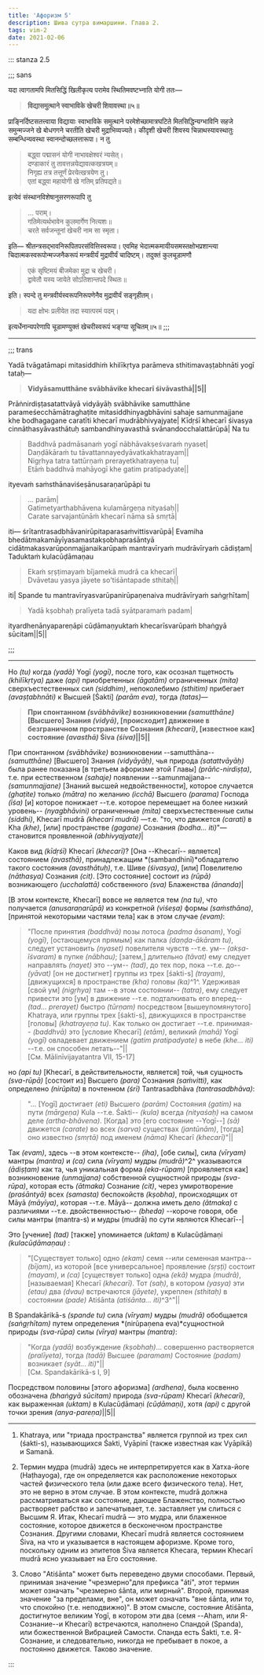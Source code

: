 ```yaml
---
title: 'Афоризм 5'
description: Шива сутра вимаршини. Глава 2.
tags: vim-2
date: 2021-02-06
---
```





::: stanza 2.5

;;; sans

यदा त्वागतामपि मितसिद्धिं खिलीकृत्य परामेव स्थितिमवष्टभ्नाति योगी ततः—

> **विद्यासमुत्थाने स्वाभाविके खेचरी शिवावस्था॥५॥**

प्राङ्निर्दिष्टसतत्त्वाया विद्यायाः स्वाभाविके समुत्थाने परमेशेच्छामात्रघटिते मितसिद्धिन्यग्भाविनि सहजे समुन्मज्जने खे बोधगगने चरतीति खेचरी मुद्राभिव्यज्यते। कीदृशी खेचरी शिवस्य चिन्नाथस्यावस्थातुः सम्बन्धिन्यवस्था स्वानन्दोच्छलत्तारूपा। न तु

> बद्ध्वा पद्मासनं योगी नाभावक्षेश्वरं न्यसेत्।  
> दण्डाकारं तु तावत्तन्नयेद्यावत्कखत्रयम्॥  
> निगृह्य तत्र तत्तूर्णं प्रेरयेत्खत्रयेण तु।  
> एतां बद्ध्वा महायोगी खे गतिम् प्रतिपद्यते॥

इत्येवं संस्थानविशेषानुसरणरूपापि तु

> ... पराम्।  
> गतिमेत्यर्थभावेन कुलमार्गेण नित्यशः॥  
> चरते सर्वजन्तूनां खेचरी नाम सा स्मृता।

इति— श्रीतन्त्रसद्भावनिरूपितपरसंवित्तिस्वरूपा। एवमिह भेदात्मकमायीयसमस्तक्षोभप्रशान्त्या चिदात्मकस्वरूपोन्मज्जनैकरूपं मन्त्रवीर्यं मुद्रावीर्यं चादिष्टम्। तदुक्तं कुलचूडामणौ

> एकं सृष्टिमयं बीजमेका मुद्रा च खेचरी।  
> द्वावेतौ यस्य जायेते सोऽतिशान्तपदे स्थितः॥

इति। स्पन्दे तु मन्त्रवीर्यस्वरूपनिरूपणेनैव मुद्रावीर्यं सङ्गृहीतम्।

> यदा क्षोभः प्रलीयेत तदा स्यात्परमं पदम्।

इत्यर्धेनान्यपरेणापि चूडामण्युक्तं खेचरीस्वरूपं भङ्ग्या सूचितम्॥५॥
;;; 

---

;;;  trans

Yadā tvāgatāmapi mitasiddhiṁ khilīkṛtya parāmeva sthitimavaṣṭabhnāti yogī tataḥ—

> **Vidyāsamutthāne svābhāvike khecarī śivāvasthā||5||**

Prāṅnirdiṣṭasatattvāyā vidyāyāḥ svābhāvike samutthāne parameśecchāmātraghaṭite mitasiddhinyagbhāvini sahaje samunmajjane khe bodhagagane caratīti khecarī mudrābhivyajyate| Kīdṛśī khecarī śivasya cinnāthasyāvasthātuḥ sambandhinyavasthā svānandocchalattārūpā| Na tu

> Baddhvā padmāsanaṁ yogī nābhāvakṣeśvaraṁ nyaset|  
> Daṇḍākāraṁ tu tāvattannayedyāvatkakhatrayam||  
> Nigṛhya tatra tattūrṇaṁ prerayetkhatrayeṇa tu|  
> Etāṁ baddhvā mahāyogī khe gatim pratipadyate||

ityevaṁ saṁsthānaviśeṣānusaraṇarūpāpi tu

> ... parām|  
> Gatimetyarthabhāvena kulamārgeṇa nityaśaḥ||  
> Carate sarvajantūnāṁ khecarī nāma sā smṛtā|

iti— śrītantrasadbhāvanirūpitaparasaṁvittisvarūpā| Evamiha bhedātmakamāyīyasamastakṣobhapraśāntyā cidātmakasvarūponmajjanaikarūpaṁ mantravīryaṁ mudrāvīryaṁ cādiṣṭam| Taduktaṁ kulacūḍāmaṇau

> Ekaṁ sṛṣṭimayaṁ bījamekā mudrā ca khecarī|  
> Dvāvetau yasya jāyete so'tiśāntapade sthitaḥ||

iti| Spande tu mantravīryasvarūpanirūpaṇenaiva mudrāvīryaṁ saṅgṛhītam|

> Yadā kṣobhaḥ pralīyeta tadā syātparamaṁ padam|

ityardhenānyapareṇāpi cūḍāmaṇyuktaṁ khecarīsvarūpaṁ bhaṅgyā sūcitam||5||

;;;  

---

Но _(tu)_ когда _(yadā)_ Yogī _(yogī)_, после того, как осознал тщетность _(khilīkṛtya)_ даже _(api)_ приобретенных _(āgatām)_ ограниченных _(mita)_ сверхъестественных сил _(siddhim)_, непоколебимо _(sthitim)_ прибегает _(avaṣṭabhnāti)_ к Высшей [Śakti] _(parām eva)_, тогда _(tatas)_—

> **При спонтанном _(svābhāvike)_ возникновении _(samutthāne)_ [Высшего] Знания _(vidyā)_, [происходит] движение в безграничном пространстве Сознания _(khecarī)_, [известное как] состояние _(avasthā)_ Śiva _(śiva)_||5||**

При спонтанном _(svābhāvike)_ возникновении --samutthāna-- _(samutthāne)_ [Высшего] Знания _(vidyāyāḥ)_, чья природа _(satattvāyāḥ)_ была ранее показана [в третьем афоризме этой Главы] _(prāñc-nirdiṣṭa)_, т.е. при естественном _(sahaje)_ появлении --samunmajjana-- _(samunmajjane)_ [Знаний высшей недвойственности], которое случается _(ghaṭite)_ только _(mātra)_ по желанию _(icchā)_ Высшего _(parama)_ Господа _(īśa)_ [и] которое понижает --т.е. которое перемещает на более низкий уровень-- _(nyagbhāvini)_ ограниченные _(mita)_ сверхъестественные силы _(siddhi)_, Khecarī mudrā _(khecarī mudrā)_ —т.е. "то, что движется _(carati)_ в Kha _(khe)_, [или] пространстве _(gagane)_ Сознания _(bodha... iti)_"— становится проявленной _(abhivyajyate)_|

Каков вид _(kīdṛśī)_ Khecarī _(khecarī)_? [Она --Khecarī-- является] состоянием _(avasthā)_, принадлежащим *(sambandhinī)*обладателю такого состояния _(avasthātuḥ)_, т.е. Шиве _(śivasya)_, [или] Повелителю _(nāthasya)_ Сознания _(cit)_. [Это состояние] состоит из _(rūpā)_ возникающего _(ucchalattā)_ собственного _(sva)_ Блаженства _(ānanda)_|

[В этом контексте, Khecarī] вовсе не является тем _(na tu)_, что получается _(anusaraṇarūpā)_ из конкретной _(viśeṣa)_ формы _(saṁsthāna)_, [принятой некоторыми частями тела] как в этом случае _(evam)_:

> "После принятия _(baddhvā)_ позы лотоса _(padma āsanam)_, Yogī _(yogī)_, [остающемуся прямым] как палка _(daṇḍa-ākāram tu)_, следует установить _(nyaset)_ повелителя чувств --т.е. ум-- _(akṣa-īśvaram)_ в пупке _(nābhau)_; [затем,] длительно _(tāvat)_ ему следует направлять _(nayet)_ это --ум-- _(tad)_, до тех пор, пока --т.е. до-- _(yāvat)_ [он не достигнет] группы из трех [śakti-s] _(trayam)_, [движущихся] в пространстве _(kha)_ головы _(ka)_^1^. Удерживая [свой ум] _(nigṛhya)_ там --в этом состоянии-- _(tatra)_, ему следует привести это [ум] в движение --т.е. подталкивать его вперед-- _(tad... prerayet)_ быстро _(tūrṇam)_ посредством [вышеупомянутого] Khatraya, или группы трех [śakti-s], движущихся в пространстве [головы] _(khatrayeṇa tu)_. Как только он достигает --т.е. принимая-- _(baddhvā)_ это [условие Khecarī] _(etām)_, великий _(mahā)_ Yogī _(yogī)_ овладевает движением _(gatim pratipadyate)_ в небе _(khe... iti)_ --т.е. он способен летать--"||  
> [См. Mālinīvijayatantra VII, 15-17]

но _(api tu)_ [Khecarī, в действительности, является] той, чья сущность _(sva-rūpā)_ [состоит из] Высшего _(para)_ Сознания _(saṁvitti)_, как определено _(nirūpita)_ в почтенном _(śrī)_ Tantrasadbhāva _(tantrasadbhāva)_:

> "... [Yogī] достигает _(eti)_ Высшего _(parām)_ Состояния _(gatim)_ на пути _(mārgeṇa)_ Kula --т.е. Śakti-- _(kula)_ всегда _(nityaśaḥ)_ на самом деле _(artha-bhāvena)_. [Когда] это [его состояние --Yogī--] _(sā)_ движется _(carate)_ во всех _(sarva)_ существах _(jantūnām)_, [тогда] оно известно _(smṛtā)_ под именем _(nāma)_ Khecarī _(khecarī)_"||

Так _(evam)_, здесь --в этом контексте-- _(iha)_, [обе силы], сила _(vīryam)_ мантры _(mantra)_ и _(ca)_ сила _(vīryam)_ мудры _(mudrā)_^2^ указываются _(ādiṣṭam)_ как та, чья уникальная форма _(eka-rūpam)_ [проявляется как] возникновение _(unmajjana)_ собственной сущностной природы _(sva-rūpa)_, которая есть _(ātmaka)_ Сознание _(cit)_, через умиротворение _(praśāntyā)_ всех _(samasta)_ беспокойств _(kṣobha)_, происходящих от Māyā _(māyīya)_, которая --т.е. Māyā-- должна иметь дело _(ātmaka)_ с различиями --т.е. двойственностью-- _(bheda)_ --короче говоря, обе силы мантры (mantra-s) и мудры (mudrā) по сути являются Khecarī--|

Это [учение] _(tad)_ [также] упоминается _(uktam)_ в Kulacūḍāmaṇi _(kulacūḍāmaṇau)_ :

> "[Существует только] одно _(ekam)_ семя --или семенная мантра-- _(bījam)_, из которой [все универсальное] проявление _(sṛṣṭi)_ состоит _(mayam)_, и _(ca)_ [существует только] одна _(ekā)_ мудра _(mudrā)_, [называемая] Khecarī _(khecarī)_. Тот _(saḥ)_, в котором _(yasya)_ эти _(etau)_ два _(dvau)_ встречаются _(jāyete)_, укреплен _(sthitaḥ)_ в состоянии _(pade)_ Atiśānta _(atiśānta... iti)_^3^"||

В Spandakārikā-s _(spande tu)_ сила _(vīryam)_ мудры _(mudrā)_ обобщается _(saṅgṛhītam)_ путем определения *(nirūpaṇena eva)*сущностной природы _(sva-rūpa)_ силы _(vīrya)_ мантры _(mantra)_:

> "Когда _(yadā)_ возбуждение _(kṣobhaḥ)_... совершенно растворяется _(pralīyeta)_, тогда _(tadā)_ Высшее _(paramam)_ Состояние _(padam)_ возникает _(syāt... iti)_"||  
> [См. Spandakārikā-s I, 9]

Посредством половины [этого афоризма] _(ardhena)_, была косвенно обозначена _(bhaṅgyā sūcitam)_ природа _(sva-rūpam)_ Khecarī _(khecarī)_, как выраженная _(uktam)_ в Kulacūḍāmaṇi _(cūḍāmaṇi)_, хотя _(api)_ с другой точки зрения _(anya-pareṇa)_||5||

---

1. Khatraya, или "триада пространства" является группой из трех сил (śakti-s),
   называющихся Śakti, Vyāpinī (также известная как Vyāpikā) и Samanā. 

2. Термин мудра (mudrā) здесь не интерпретируется как в Хатха-йоге (Haṭhayoga),
   где он определяется как расположение некоторых частей физического тела (или даже
   всего физического тела). Нет, это не верно в этом случае. В этом контексте, mudrā
   должна рассматриваться как состояние, дающее Блаженство, полностью растворяет рабство
   и запечатывает, т.е. заставляет ум слиться с Высшим Я. Итак, Khecarī mudrā — это
   мудра, или блаженное состояние, которое движется в бесконечном пространстве Сознания.
   Другими словами, Khecarī mudrā является состоянием Śiva, на что и указывается в настоящем
   афоризме. Кроме того, поскольку одним из эпитетов Śiva является Khecara, термин Khecarī
   mudrā ясно указывает на Его состояние.

3. Слово "Atiśānta" может быть переведено двуми способами. Первый, принимая значение
   "чрезмерно"для префикса "áti", этот термин может означать "чрезмерно śānta, или мирный".
   Второй, принимая значение "за пределами, вне", он может означать "вне śānta, или
   то, что спокойно (т.е. неподвижно)". В этом смысле, состояние Atiśānta, достигнутое
   великим Yogī, в котором эти два (семя --Aham, или Я-Сознание--и Khecarī) встречаются,
   наполнено Спандой (Spanda), или божественной Вибрацией Самости. Спанда есть Śakti,
   т.е. Я-Сознание, и следовательно, никогда не пребывает в покое, а постоянно движется.
   Таково значение.

:::
